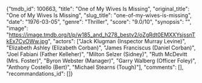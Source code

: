 {"tmdb_id": 100663, "title": "One of My Wives Is Missing", "original_title": "One of My Wives Is Missing", "slug_title": "one-of-my-wives-is-missing", "date": "1976-03-05", "genre": "Thriller", "score": "9.0/10", "synopsis": "", "image": "https://image.tmdb.org/t/p/w185_and_h278_bestv2/oZgRdt0EMXXYsjssnTkEx7CyOWw.jpg", "actors": ["Jack Klugman (Inspector Murray Levine)", "Elizabeth Ashley (Elizabeth Corban)", "James Franciscus (Daniel Corban)", "Joel Fabiani (Father Kelleher)", "Milton Selzer (Sidney)", "Ruth McDevitt (Mrs. Foster)", "Byron Webster (Manager)", "Garry Walberg (Officer Foley)", "Anthony Costello (Bert)", "Michael Stearns (Tough)"], "comments": [], "recommandations_id": []}